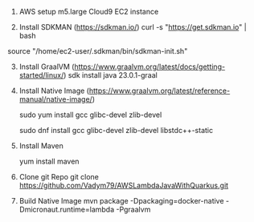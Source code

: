 1) AWS setup m5.large Cloud9 EC2 instance

2) Install SDKMAN   (https://sdkman.io/)
  curl -s "https://get.sdkman.io" | bash

  source "/home/ec2-user/.sdkman/bin/sdkman-init.sh"

3) Install GraalVM   (https://www.graalvm.org/latest/docs/getting-started/linux/)
   sdk install java 23.0.1-graal

4) Install Native Image  (https://www.graalvm.org/latest/reference-manual/native-image/)

   sudo yum install gcc glibc-devel zlib-devel
  
   sudo dnf install gcc glibc-devel zlib-devel libstdc++-static

5) Install Maven  

   yum install maven 

6) Clone git Repo
  git clone https://github.com/Vadym79/AWSLambdaJavaWithQuarkus.git

7) Build Native Image
mvn package -Dpackaging=docker-native -Dmicronaut.runtime=lambda -Pgraalvm

